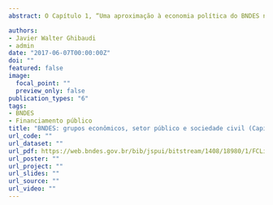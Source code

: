 ```yaml
---
abstract: O Capítulo 1, “Uma aproximação à economia política do BNDES no período 2003-2014 - setores produtivos, grupos empresariais e o debate sobre sua ação” - de autoria de Javier Ghibaudi e Igor Laltuf, após apresentar um histórico do papel do BNDES nos principais projetos políticos para o desenvolvimento do país, realiza uma análise geral da ação do BNDES no período 2003-2014. O objetivo principal é compreender as “características mais visíveis dentro da articulação entre Estado, eites e acumulação de capital no Brasil contemporâneo”. <br> ISBN:9788576174585

authors:
- Javier Walter Ghibaudi
- admin
date: "2017-06-07T00:00:00Z"
doi: ""
featured: false
image:
  focal_point: ""
  preview_only: false
publication_types: "6"
tags:
- BNDES
- Financiamento público
title: "BNDES: grupos econômicos, setor público e sociedade civil (Capítulo 1)"
url_code: ""
url_dataset: ""
url_pdf: https://web.bndes.gov.br/bib/jspui/bitstream/1408/18980/1/FCLiv213784_BNDES_grupos%20economicos%20setor%20p%c3%bablico%20e%20sociedade%20civil_2017_P_BD.pdf
url_poster: ""
url_project: ""
url_slides: ""
url_source: ""
url_video: ""
---
```


